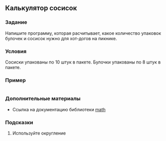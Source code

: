 ## Калькулятор сосисок

### Задание
Напишите программу, которая расчитывает, какое количество упаковок булочек и сосисок нужно для хот-догов на пикнике.

### Условия

Сосиски упакованы по 10 штук в пакете.
Булочки упакованы по 8 штук в пакете.

### Пример

```

```


### Дополнительные материалы

* Ссылка на документацию библиотеки [math](https://docs.python.org/3/library/math.html) 

### Подсказки

1. Используйте округление
